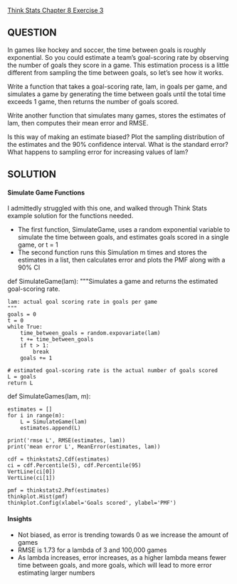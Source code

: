 [Think Stats Chapter 8 Exercise 3](http://greenteapress.com/thinkstats2/html/thinkstats2009.html#toc77)

## QUESTION

In games like hockey and soccer, the time between goals is roughly exponential. So you could estimate a team’s goal-scoring rate by observing the number of goals they score in a game. This estimation process is a little different from sampling the time between goals, so let’s see how it works.

Write a function that takes a goal-scoring rate, lam, in goals per game, and simulates a game by generating the time between goals until the total time
exceeds 1 game, then returns the number of goals scored.

Write another function that simulates many games, stores the estimates of lam, then computes their mean error and RMSE.

Is this way of making an estimate biased? 
Plot the sampling distribution of the estimates and the 90% confidence interval. 
What is the standard error?
What happens to sampling error for increasing values of lam?

## SOLUTION

#### Simulate Game Functions
I admittedly struggled with this one, and walked through Think Stats example solution for the functions needed.
* The first function, SimulateGame, uses a random exponential variable to simulate the time between goals, and estimates goals scored in a single game, or t = 1
* The second function runs this Simulation m times and stores the estimates in a list, then calculates error and plots the PMF along with a 90% CI

def SimulateGame(lam):
    """Simulates a game and returns the estimated goal-scoring rate.

    lam: actual goal scoring rate in goals per game
    """
    goals = 0
    t = 0
    while True:
        time_between_goals = random.expovariate(lam)
        t += time_between_goals
        if t > 1:
            break
        goals += 1

    # estimated goal-scoring rate is the actual number of goals scored
    L = goals
    return L


def SimulateGames(lam, m):

    estimates = []
    for i in range(m):
        L = SimulateGame(lam)
        estimates.append(L)

    print('rmse L', RMSE(estimates, lam))
    print('mean error L', MeanError(estimates, lam))
    
    cdf = thinkstats2.Cdf(estimates)
    ci = cdf.Percentile(5), cdf.Percentile(95)
    VertLine(ci[0])
    VertLine(ci[1])
    
    pmf = thinkstats2.Pmf(estimates)
    thinkplot.Hist(pmf)
    thinkplot.Config(xlabel='Goals scored', ylabel='PMF')


#### Insights
* Not biased, as error is trending towards 0 as we increase the amount of games
* RMSE is 1.73 for a lambda of 3 and 100,000 games
* As lambda increases, error increases, 
as a higher lambda means fewer time between goals, and more goals, which will lead to more error estimating larger numbers
